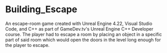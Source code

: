# Building_Escape
An escape-room game created with Unreal Engine 4.22, Visual Studio Code, and C++ as part of GameDev.tv's Unreal Engine C++ Developer course. The player had to escape a room by placing an object in a specific part of said room which would open the doors in the level long enough for the player to escape.
